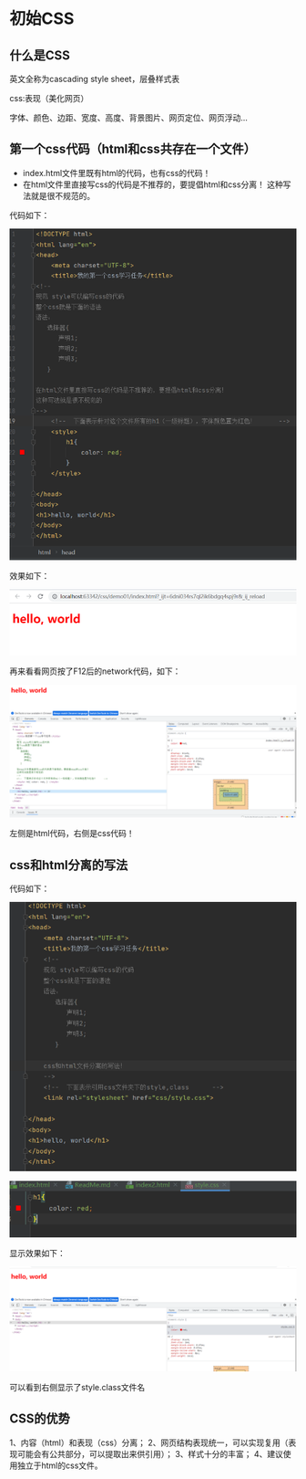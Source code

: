 # 初始CSS
## 什么是CSS

英文全称为cascading style sheet，层叠样式表

css:表现（美化网页）

字体、颜色、边距、宽度、高度、背景图片、网页定位、网页浮动...

## 第一个css代码（html和css共存在一个文件）
* index.html文件里既有html的代码，也有css的代码！
* 在html文件里直接写css的代码是不推荐的，要提倡html和css分离！
这种写法就是很不规范的。

代码如下：

![img.png](img.png)

效果如下：

![img_1.png](img_1.png)

再来看看网页按了F12后的network代码，如下：

![img_2.png](img_2.png)

左侧是html代码，右侧是css代码！

## css和html分离的写法
代码如下：

![img_3.png](img_3.png)

![img_4.png](img_4.png)

显示效果如下：

![img_5.png](img_5.png)

可以看到右侧显示了style.class文件名

## CSS的优势
1、内容（html）和表现（css）分离；
2、网页结构表现统一，可以实现复用（表现可能会有公共部分，可以提取出来供引用）；
3、样式十分的丰富；
4、建议使用独立于html的css文件。


